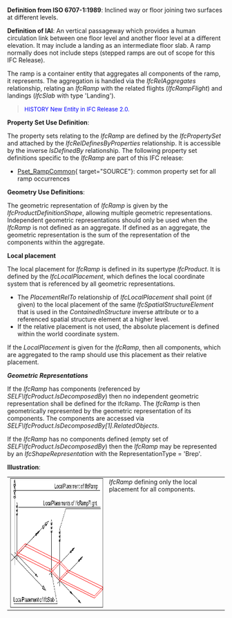 ﻿**Definition from ISO 6707-1:1989**: Inclined way or floor joining two surfaces at different levels.

**Definition of IAI**: An vertical passageway which provides a human circulation link between one floor level and another floor level at a different elevation. It may include a landing as an intermediate floor slab. A ramp normally does not include steps (stepped ramps are out of scope for this IFC Release).

The ramp is a container entity that aggregates all components of the ramp, it represents. The aggregation is handled via the _IfcRelAggregates_ relationship, relating an _IfcRamp_ with the related flights (_IfcRampFlight_) and landings (_IfcSlab_ with type 'Landing').

> <font color="#0000FF" size="-1">HISTORY New Entity in IFC
		Release 2.0.</font>

****Property Set Use Definition****:

The property sets relating to the _IfcRamp_ are defined by the _IfcPropertySet_ and attached by the _IfcRelDefinesByProperties_ relationship. It is accessible by the inverse _IsDefinedBy_ relationship. The following property set definitions specific to the _IfcRamp_ are part of this IFC release:

* [Pset_RampCommon](../../psd/IfcSharedBldgElements/Pset_RampCommon.xml){ target="SOURCE"}: common property set for all ramp occurrences

****Geometry Use Definitions****:

The geometric representation of _IfcRamp_ is given by the _IfcProductDefinitionShape_, allowing multiple geometric representations. Independent geometric representations should only be used when the _IfcRamp_ is not defined as an aggregate. If defined as an aggregate, the geometric representation is the sum of the representation of the components within the aggregate.

**Local placement**

The local placement for _IfcRamp_ is defined in its supertype _IfcProduct_. It is defined by the _IfcLocalPlacement_, which defines the local coordinate system that is referenced by all geometric representations.

* The _PlacementRelTo_ relationship of _IfcLocalPlacement_ shall point (if given) to the local placement of the same _IfcSpatialStructureElement_ that is used in the _ContainedInStructure_ inverse attribute or to a referenced spatial structure element at a higher level.
* If the relative placement is not used, the absolute placement is defined within the world coordinate system. 

If the _LocalPlacement_ is given for the _IfcRamp_, then all components, which are aggregated to the ramp should use this placement as their relative placement.

**_Geometric Representations_**

If the _IfcRamp_ has components (referenced by _SELF\IfcProduct.IsDecomposedBy_) then no independent geometric representation shall be defined for the <font size="-1">IfcRamp</font>. The _IfcRamp_ is then geometrically represented by the geometric representation of its components. The components are accessed via _SELF\IfcProduct.IsDecomposedBy[1].RelatedObjects_.

If the _IfcRamp_ has no components defined (empty set of _SELF\IfcProduct.IsDecomposedBy_) then the _IfcRamp_ may be represented by an _IfcShapeRepresentation_ with the RepresentationType = 'Brep'.

**Illustration**:

<table cellpadding="2" cellspacing="2"> 
		<tr valign="TOP"> 
		  <td valign="TOP" align="LEFT"><a href="drawings/IfcRamp-Layout1.dwf"><img src="figures/ifcramp-layout1.gif" alt="ramp" width="393" height="299" border="0"></a></td> 
		  <td valign="TOP" align="LEFT"><i>IfcRamp</i> defining only the local
			 placement for all components.</td> 
		</tr> 
	 </table>
